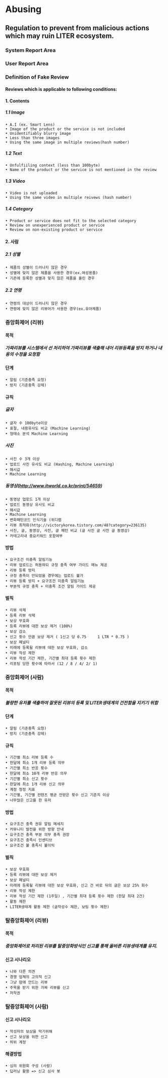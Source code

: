 # Abusing

## Regulation to prevent from malicious actions which may ruin LITER ecosystem.

### System Report Area
### User Report Area

### Definition of Fake Review

#### Reviews which is applicable to following conditions:

#### 1. Contents
 
##### 1.1 Image
	• A.I (ex. Smart Lens)
	• Image of the product or the service is not included
	• Unidentifiably blurry image
	• Less than three images
	• Using the same image in multiple reviews(hash number)
    
##### 1.2 Text
	• Unfulfiiling context (less than 100byte)
	• Name of the product or the service is not mentioned in the review
    
##### 1.3 Video
	• Video is not uploaded
	• Using the same video in multiple reivews (hash number)
    
##### 1.4 Category
	• Product or service does not fit to the selected category
	• Review on unexperienced product or service
	• Review on non-existing product or service

#### 2. 사람
##### 2.1 성별
	• 제품의 성별이 드러나지 않은 경우
	• 성별에 맞지 않은 제품을 사용한 경우(ex.여성용품)
	• 기존에 등록한 성별과 맞지 않은 제품을 올린 경우

##### 2.2 연령
	• 연령의 대상이 드러나지 않은 경우
	• 연령에 맞지 않은 리뷰어가 사용한 경우(ex.유아제품)

### 중앙화제어 (리뷰)

#### 목적
##### 가짜리뷰를 시스템에서 선 처리하여 가짜리뷰를 색출해 내어 리뷰등록을 방지 하거나 내용의 수정을 요청함

#### 단계
	• 알림 (기준충족 요청)
	• 방지 (기준충족 강제) 

#### 규칙
##### 글자 
	• 글자 수 100byte이상
	• 표절, 내용유사도 비교 (Machine Learning)
	• 형태소 분석 Machine Learning 
##### 사진 
	• 사진 수 3개 이상
	• 업로드 사진 유사도 비교 (Hashing, Machine Learning)
	• 해시값
	• Machine Learning
##### 동영상(http://www.itworld.co.kr/print/54659)
	• 동영상 업로드 1개 이상
	• 업로드 동영상 유사도 비교
	• 해시값
	• Machine Learning
	• 변화패턴코드 인식기술 (위디랩
	• 리뷰 최적화(http://victorykorea.tistory.com/48?category=236135)
	• 사진, 글, 동영상, 사진, 글 패턴 비교 (글 사진 글 사진 글 동영상)
	• 카테고리내 중요키워드 포함여부

#### 방법
	• 요구조건 미충족 알림기능
	• 리뷰 업로드는 허용하되 규정 충족 여부 가이드 메뉴 제공
	• 리뷰 등록 방지
	• 규정 충족이 안되었을 경우에는 업로드 불가
	• 리뷰 등록 방지 + 요구조건 미충족 알림기능
	• 부분적 규정 충족 + 미충족 조건 알림 가이드 제공

#### 벌칙
	• 리뷰 삭제
	• 등록 리뷰 삭제
	• 보상 무효화
	• 등록 리뷰에 대한 보상 제거 (100%)
	• 보상 감소
	• 신고 횟수 만큼 보상 제거 ( 1신고 당 0.75     1 LTR * 0.75 )
	• 보상 페널티
	• 미래에 등록될 리뷰에 대한 보상 무효화, 감소
	• 리뷰 작성 제한
	• 리뷰 작성 기간 제한, 기간별 최대 등록 횟수 제한 
	• 리포팅 당한 횟수에 따라서 (12 / 8 / 4/ 2/ 1)


### 중앙화제어 (사람)
#### 목적
##### 불량한 유저를 색출하여 잘못된 리뷰의 등록 및 LITER생태계의 건전함을 지키기 위함

#### 단계
	• 알림 (기준충족 요청)
	• 방지 (기준충족 강제) 

#### 규칙
	• 기간별 최소 리뷰 등록 수 
	• 한달에 최소 1개 리뷰 등록 의무 
	• 기간별 최소 반응 횟수
	• 한달에 최소 10개 리뷰 반응 의무
	• 기간별 최소 신고 횟수
	• 한달에 최소 1개 리뷰 신고 의무
	• 계정 청정 지표
	• 기간별, 기간별 컨텐츠 평균 안받은 횟수 신고 기준치 이상
	• 너무많은 신고를 한 유저

#### 방법
	• 요구조건 충족 권유 알림 메세지
	• 커뮤니티 발전을 위한 방향 안내
	• 요구조건 충족 부분 의무 충족 권장
	• 요구조건 충족시 인센티브
	• 요구조건 불 충족시 불이익

#### 벌칙
	• 보상 무효화
	• 등록 리뷰에 대한 보상 제거
	• 보상 페널티
	• 미래에 등록될 리뷰에 대한 보상 무효화, 신고 건 바로 뒤의 글은 보상 25% 회수
	• 리뷰 작성 제한
	• 리뷰 작성 기간 제한 (1주일) , 기간별 최대 등록 횟수 제한 (한달 최대 2건)
	• 활동 제한
	• LITER생태계 활동 제한 (글작성수 제한, 보팅 횟수 제한)

### 탈중앙화제어 (리뷰)

#### 목적
##### 중앙화제어로 처리된 리뷰를 탈중앙화방식인 신고를 통해 올바른 리뷰생태계를 유지.

#### 신고 시나리오 
	• 나와 다른 의견 
	• 경쟁 업체의 고의적 신고
	• 그냥 맘에 안드는 리뷰
	• 주목을 받기 위한 가짜 리뷰를 신고 
	• 저작권


### 탈중앙화제어 (사람)

#### 신고 시나리오
	• 작성자의 보상을 막기위해
	• 신고 보상을 위한 신고
	• 허위 계정

#### 해결방법
	• 심의 위원회 구성 (사람)
	• 딥러닝 활용 => 신고 심사 봇 

